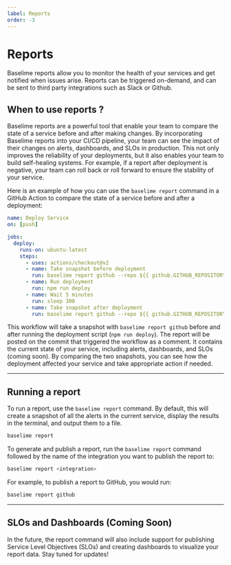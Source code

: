 ```yaml
---
label: Reports
order: -3
---
```


# Reports

Baselime reports allow you to monitor the health of your services and get notified when issues arise. Reports can be triggered on-demand, and can be sent to third party integrations such as Slack or Github.

## When to use reports ?

Baselime reports are a powerful tool that enable your team to compare the state of a service before and after making changes. By incorporating Baselime reports into your CI/CD pipeline, your team can see the impact of their changes on alerts, dashboards, and SLOs in production. This not only improves the reliability of your deployments, but it also enables your team to build self-healing systems. For example, if a report after deployment is negative, your team can roll back or roll forward to ensure the stability of your service.

Here is an example of how you can use the `baselime report` command in a GitHub Action to compare the state of a service before and after a deployment:

```yaml #
name: Deploy Service
on: [push]

jobs:
  deploy:
    runs-on: ubuntu-latest
    steps:
      - uses: actions/checkout@v2
      - name: Take snapshot before deployment
        run: baselime report github --repo ${{ github.GITHUB_REPOSITORY }} --commit ${{ github.GITHUB_SHA }} --github-token ${{ secrets.GITHUB_TOKEN }}
      - name: Run deployment
        run: npm run deploy
      - name: Wait 5 minutes
        run: sleep 300
      - name: Take snapshot after deployment
        run: baselime report github --repo ${{ github.GITHUB_REPOSITORY }} --commit ${{ github.GITHUB_SHA }} --github-token ${{ secrets.GITHUB_TOKEN }}
```

This workflow will take a snapshot with `baselime report github` before and after running the deployment script (`npm run deploy`). The report will be posted on the commit that triggered the workflow as a comment. It contains the current state of your service, including alerts, dashboards, and SLOs (coming soon). By comparing the two snapshots, you can see how the deployment affected your service and take appropriate action if needed.

---

## Running a report

To run a report, use the `baselime report` command. By default, this will create a snapshot of all the alerts in the current service, display the results in the terminal, and output them to a file.

```bash # :icon-terminal: terminal
baselime report
```

To generate and publish a report, run the `baselime report` command followed by the name of the integration you want to publish the report to:

```bash # :icon-terminal: terminal
baselime report <integration>
```

For example, to publish a report to GitHub, you would run:

```bash # :icon-terminal: terminal
baselime report github
```

---

## SLOs and Dashboards (Coming Soon)

In the future, the report command will also include support for publishing Service Level Objectives (SLOs) and creating dashboards to visualize your report data. Stay tuned for updates!
